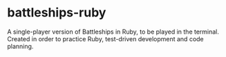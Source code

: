 # battleships-ruby
A single-player version of Battleships in Ruby, to be played in the terminal. Created in order to practice Ruby, test-driven development and code planning.
